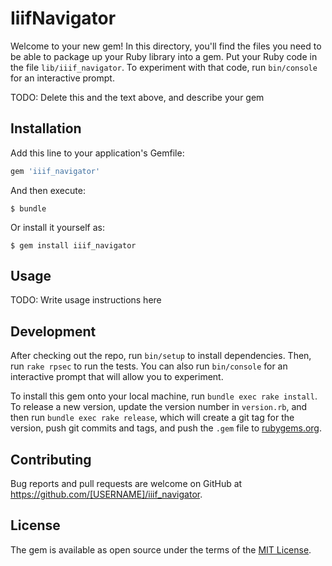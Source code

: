 # IiifNavigator

Welcome to your new gem! In this directory, you'll find the files you need to be able to package up your Ruby library into a gem. Put your Ruby code in the file `lib/iiif_navigator`. To experiment with that code, run `bin/console` for an interactive prompt.

TODO: Delete this and the text above, and describe your gem

## Installation

Add this line to your application's Gemfile:

```ruby
gem 'iiif_navigator'
```

And then execute:

    $ bundle

Or install it yourself as:

    $ gem install iiif_navigator

## Usage

TODO: Write usage instructions here

## Development

After checking out the repo, run `bin/setup` to install dependencies. Then, run `rake rpsec` to run the tests. You can also run `bin/console` for an interactive prompt that will allow you to experiment.

To install this gem onto your local machine, run `bundle exec rake install`. To release a new version, update the version number in `version.rb`, and then run `bundle exec rake release`, which will create a git tag for the version, push git commits and tags, and push the `.gem` file to [rubygems.org](https://rubygems.org).

## Contributing

Bug reports and pull requests are welcome on GitHub at https://github.com/[USERNAME]/iiif_navigator.


## License

The gem is available as open source under the terms of the [MIT License](http://opensource.org/licenses/MIT).

